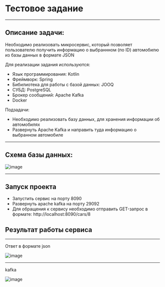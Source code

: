 # Тестовое задание
_____

## Описание задачи:

Необходимо реализовать микросервис, который позволяет пользователю получить информацию о выбраннном (по ID) автомобилю из базы данных в формате JSON

Для реализации задания используются:
* Язык программирования: Kotlin
* Фреймворк: Spring
* Бибилиотека для работы с базой данных: JOOQ
* СУБД: PostgreSQL
* Брокер сообщений: Apache Kafka
* Docker

Подзадачи:
* Необходимо реализовать базу данных, для хранения информации об автомобилях
* Развернуть Apache Kafka и направить туда информацию о выбранном автомобиле

_____

## Схема базы данных:
![image](https://user-images.githubusercontent.com/76054847/218891694-36fbe693-d2af-47de-978d-a7b83217e6c8.png)

_____

## Запуск проекта

* Запустить сервис на порту 8090
* Развернуть apache kafka на порту 29092
* Для обращения к сервису необходимо отправить GET-запрос в формате: http://localhost:8090/cars/8

## Результат работы сервиса

_____
Ответ в формате json

![image](https://user-images.githubusercontent.com/76054847/219058834-d0d38905-b6dd-4153-ad24-18134ba3994d.png)
___
kafka

![image](https://user-images.githubusercontent.com/76054847/219058973-cc7e0503-fe49-41be-b6a6-e99f4d5a751b.png)

